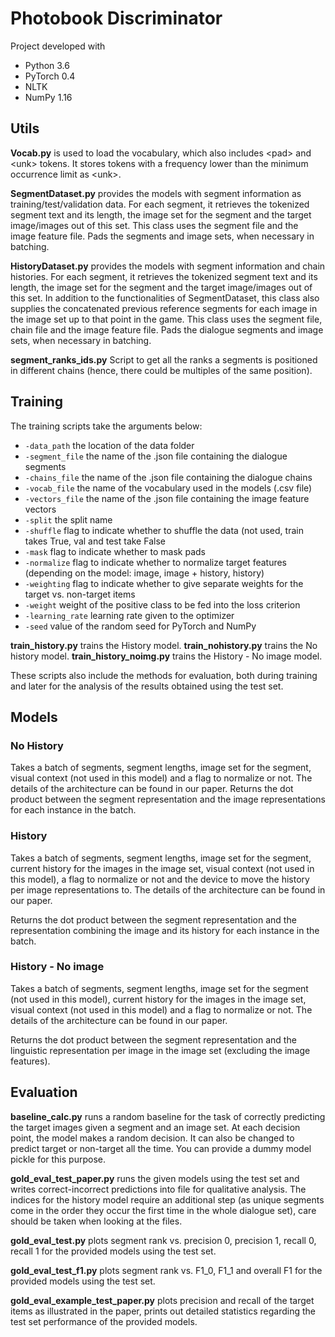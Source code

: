 # Photobook Discriminator

Project developed with

* Python 3.6
* PyTorch 0.4
* NLTK
* NumPy 1.16

## Utils

**Vocab.py** is used to load the vocabulary, which also includes \<pad\> and \<unk\> tokens. It stores tokens with a frequency lower than the minimum occurrence limit as \<unk\>.
  
**SegmentDataset.py** provides the models with segment information as training/test/validation data.
For each segment, it retrieves the tokenized segment text and its length, the image set for the segment and the target image/images out of this set. This class uses the segment file and the image feature file. Pads the segments and image sets, when necessary in batching.

**HistoryDataset.py** provides the models with segment information and chain histories.
For each segment, it retrieves the tokenized segment text and its length, the image set for the segment and the target image/images out of this set. In addition to the functionalities of SegmentDataset, this class also supplies the concatenated previous reference segments for each image in the image set up to that point in the game. This class uses the segment file, chain file and the image feature file. Pads the dialogue segments and image sets, when necessary in batching.

**segment_ranks_ids.py**
Script to get all the ranks a segments is positioned in different chains (hence, there could be multiples of the same position).

## Training

The training scripts take the arguments below:

* `-data_path` the location of the data folder
* `-segment_file` the name of the .json file containing the dialogue segments
* `-chains_file` the name of the .json file containing the dialogue chains
* `-vocab_file` the name of the vocabulary used in the models (.csv file)
* `-vectors_file` the name of the .json file containing the image feature vectors
* `-split` the split name
* `-shuffle` flag to indicate whether to shuffle the data (not used, train takes True, val and test take False
* `-mask` flag to indicate whether to mask pads
* `-normalize` flag to indicate whether to normalize target features (depending on the model: image, image + history, history)
* `-weighting` flag to indicate whether to give separate weights for the target vs. non-target items
* `-weight` weight of the positive class to be fed into the loss criterion
* `-learning_rate` learning rate given to the optimizer
* `-seed` value of the random seed for PyTorch and NumPy 

**train_history.py** trains the History model.
**train_nohistory.py** trains the No history model.
**train_history_noimg.py** trains the History - No image model.

These scripts also include the methods for evaluation, both during training and later for the analysis of the results obtained using the test set.


## Models

### No History
Takes a batch of segments, segment lengths, image set for the segment, visual context (not used in this model) and a flag to normalize or not. The details of the architecture can be found in our paper.
Returns the dot product between the segment representation and the image representations for each instance in the batch.
               
### History
Takes a batch of segments, segment lengths, image set for the segment, current history for the images in the image set, visual context (not used in this model), a flag to normalize or not and the device to move the history per image representations to. The details of the architecture can be found in our paper.

Returns the dot product between the segment representation and the representation combining the image and its history for each instance in the batch.
        
### History - No image
Takes a batch of segments, segment lengths, image set for the segment (not used in this model), current history for the images in the image set, visual context (not used in this model) and a flag to normalize or not. The details of the architecture can be found in our paper.

Returns the dot product between the segment representation and the linguistic representation per image in the image set (excluding the image features).

## Evaluation

**baseline_calc.py** runs a random baseline for the task of correctly predicting the target images given a segment and an image set. At each decision point, the model makes a random decision. It can also be changed to predict target or non-target all the time. You can provide a dummy model pickle for this purpose.

**gold_eval_test_paper.py** runs the given models using the test set and writes correct-incorrect predictions into file for qualitative analysis. The indices for the history model require an additional step (as unique segments come in the order they occur the first time in the whole dialogue set), care should be taken when looking at the files.

**gold_eval_test.py** plots segment rank vs. precision 0, precision 1, recall 0, recall 1 for the provided models using the test set.

**gold_eval_test_f1.py** plots segment rank vs. F1_0, F1_1 and overall F1 for the provided models using the test set.

**gold_eval_example_test_paper.py** plots precision and recall of the target items as illustrated in the paper, prints out detailed statistics regarding the test set performance of the provided models.


